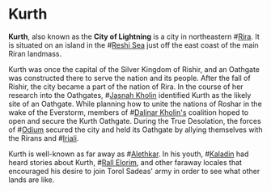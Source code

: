 # Kurth

**Kurth**, also known as the **City of Lightning** is a city in northeastern #[Rira](locations/rira). It is situated on an island in the #[Reshi Sea](locations/reshi-sea) just off the east coast of the main Riran landmass.

Kurth was once the capital of the Silver Kingdom of Rishir, and an Oathgate was constructed there to serve the nation and its people. After the fall of Rishir, the city became a part of the nation of Rira. In the course of her research into the Oathgates, #[Jasnah Kholin](characters/jasnah) identified Kurth as the likely site of an Oathgate. While planning how to unite the nations of Roshar in the wake of the Everstorm, members of #[Dalinar Kholin's](characters/dalinar) coalition hoped to open and secure the Kurth Oathgate. During the True Desolation, the forces of #[Odium](characters/odium) secured the city and held its Oathgate by allying themselves with the Rirans and #[Iriali](locations/iri).

Kurth is well-known as far away as #[Alethkar](locations/alethkar). In his youth, #[Kaladin](characters/kaladin) had heard stories about Kurth, #[Rall Elorim](locations/rall-elorim), and other faraway locales that encouraged his desire to join Torol Sadeas' army in order to see what other lands are like.
